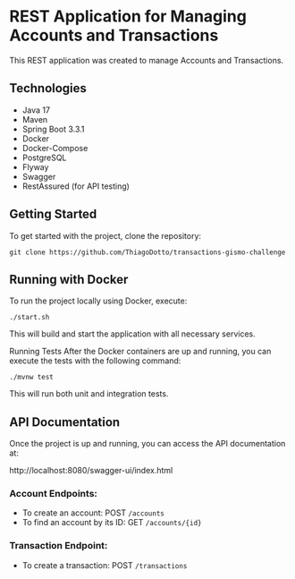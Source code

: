 # REST Application for Managing Accounts and Transactions

This REST application was created to manage Accounts and Transactions.

## Technologies
- Java 17
- Maven
- Spring Boot 3.3.1
- Docker
- Docker-Compose
- PostgreSQL
- Flyway
- Swagger
- RestAssured (for API testing)

## Getting Started

To get started with the project, clone the repository:

```shell
git clone https://github.com/ThiagoDotto/transactions-gismo-challenge
```

## Running with Docker
To run the project locally using Docker, execute:

```shell 
./start.sh 
```
This will build and start the application with all necessary services.

Running Tests
After the Docker containers are up and running, you can execute the tests with the following command:

```shell
./mvnw test
```

This will run both unit and integration tests.

## API Documentation

Once the project is up and running, you can access the API documentation at:

http://localhost:8080/swagger-ui/index.html

### Account Endpoints:
- To create an account: POST `/accounts`
- To find an account by its ID: GET `/accounts/{id}`

### Transaction Endpoint:
- To create a transaction: POST `/transactions`